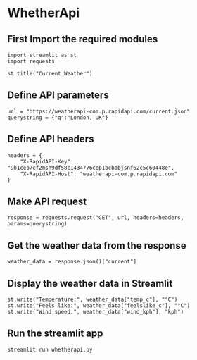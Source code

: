 # WhetherApi

## First Import the required modules
    import streamlit as st
    import requests

    st.title("Current Weather")

## Define API parameters
    url = "https://weatherapi-com.p.rapidapi.com/current.json"
    querystring = {"q":"London, UK"}

## Define API headers
    headers = {
        "X-RapidAPI-Key": "9b1ceb7cf2msh9df58c1434776cep1bcbabjsnf62c5c60448e",
        "X-RapidAPI-Host": "weatherapi-com.p.rapidapi.com"
    }

## Make API request
    response = requests.request("GET", url, headers=headers, params=querystring)

## Get the weather data from the response
    weather_data = response.json()["current"]

## Display the weather data in Streamlit
    st.write("Temperature:", weather_data["temp_c"], "°C")
    st.write("Feels like:", weather_data["feelslike_c"], "°C")
    st.write("Wind speed:", weather_data["wind_kph"], "kph")

## Run the streamlit app
    streamlit run whetherapi.py
